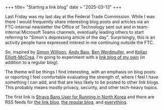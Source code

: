 +++
title= "Starting a link blog"
date = "2025-03-13"
+++

Last Friday was my last day at the Federal Trade Commission. While I was there I would frequently share interesting blog posts and articles via an FTC-internal newsletter the Office of Technology sent out and in team-internal Microsoft Teams channels, eventually leading others to start referring to "Simon's depressing article of the day". Surprisingly, this is an activity people have expressed interest in me continuing outside the FTC. 

So, inspired by [Simon Willison](https://simonwillison.net/2024/Dec/22/link-blog/), [Andy Baio](https://waxy.org/), [Ben Werdmuller](https://werd.io/content/bookmarkedpages), and [Kellan Elliott-McCrea](https://laughingmeme.org/2024/06/08/a-link-blog-in-2024.html), I'm going to experiment with a [link blog of my own](@/links/_index.md) (in addition to a regular blog).

<!-- more -->

The theme will be things I find interesting, with an emphasis on blog posts or reporting I feel comfortable evaluating the strength of, where I feel I have something I can add, and that are less likely to be posted to other link blogs. This probably means mostly privacy, security, and other tech-heavy topics.

The first link is [Strava Bans User for Running in North Korea](@/links/strava_bans_user_running_north_korea.md) and there are RSS feeds for [the link blog](/links/atom.xml), [the regular blog](/blog/atom.xml), and [everything](@atom.xml).
